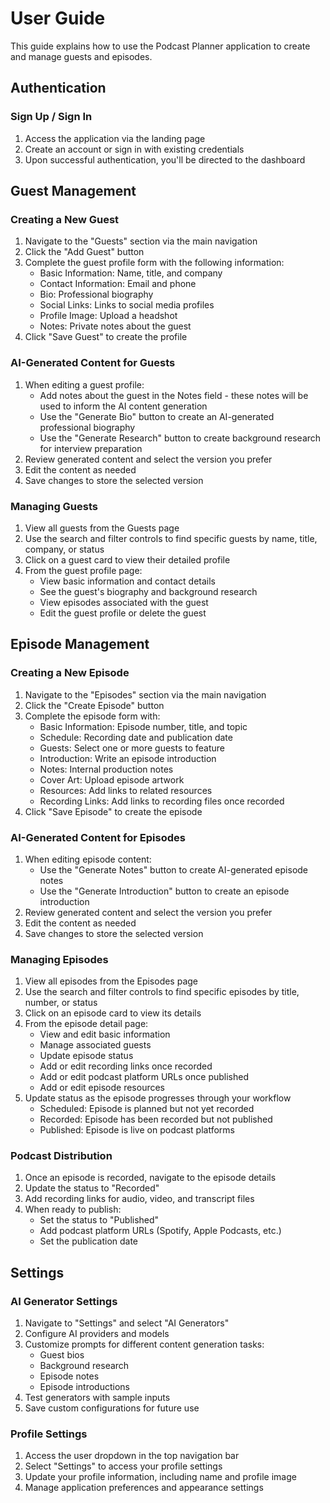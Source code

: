 
# User Guide

This guide explains how to use the Podcast Planner application to create and manage guests and episodes.

## Authentication

### Sign Up / Sign In

1. Access the application via the landing page
2. Create an account or sign in with existing credentials
3. Upon successful authentication, you'll be directed to the dashboard

## Guest Management

### Creating a New Guest

1. Navigate to the "Guests" section via the main navigation
2. Click the "Add Guest" button
3. Complete the guest profile form with the following information:
   - Basic Information: Name, title, and company
   - Contact Information: Email and phone
   - Bio: Professional biography
   - Social Links: Links to social media profiles
   - Profile Image: Upload a headshot
   - Notes: Private notes about the guest
4. Click "Save Guest" to create the profile

### AI-Generated Content for Guests

1. When editing a guest profile:
   - Add notes about the guest in the Notes field - these notes will be used to inform the AI content generation
   - Use the "Generate Bio" button to create an AI-generated professional biography
   - Use the "Generate Research" button to create background research for interview preparation
2. Review generated content and select the version you prefer
3. Edit the content as needed
4. Save changes to store the selected version

### Managing Guests

1. View all guests from the Guests page
2. Use the search and filter controls to find specific guests by name, title, company, or status
3. Click on a guest card to view their detailed profile
4. From the guest profile page:
   - View basic information and contact details
   - See the guest's biography and background research
   - View episodes associated with the guest
   - Edit the guest profile or delete the guest

## Episode Management

### Creating a New Episode

1. Navigate to the "Episodes" section via the main navigation
2. Click the "Create Episode" button
3. Complete the episode form with:
   - Basic Information: Episode number, title, and topic
   - Schedule: Recording date and publication date
   - Guests: Select one or more guests to feature
   - Introduction: Write an episode introduction
   - Notes: Internal production notes
   - Cover Art: Upload episode artwork
   - Resources: Add links to related resources
   - Recording Links: Add links to recording files once recorded
4. Click "Save Episode" to create the episode

### AI-Generated Content for Episodes

1. When editing episode content:
   - Use the "Generate Notes" button to create AI-generated episode notes
   - Use the "Generate Introduction" button to create an episode introduction
2. Review generated content and select the version you prefer
3. Edit the content as needed
4. Save changes to store the selected version

### Managing Episodes

1. View all episodes from the Episodes page
2. Use the search and filter controls to find specific episodes by title, number, or status
3. Click on an episode card to view its details
4. From the episode detail page:
   - View and edit basic information
   - Manage associated guests
   - Update episode status
   - Add or edit recording links once recorded
   - Add or edit podcast platform URLs once published
   - Add or edit episode resources
5. Update status as the episode progresses through your workflow
   - Scheduled: Episode is planned but not yet recorded
   - Recorded: Episode has been recorded but not published
   - Published: Episode is live on podcast platforms

### Podcast Distribution

1. Once an episode is recorded, navigate to the episode details
2. Update the status to "Recorded"
3. Add recording links for audio, video, and transcript files
4. When ready to publish:
   - Set the status to "Published"
   - Add podcast platform URLs (Spotify, Apple Podcasts, etc.)
   - Set the publication date

## Settings

### AI Generator Settings

1. Navigate to "Settings" and select "AI Generators"
2. Configure AI providers and models
3. Customize prompts for different content generation tasks:
   - Guest bios
   - Background research
   - Episode notes
   - Episode introductions
4. Test generators with sample inputs
5. Save custom configurations for future use

### Profile Settings

1. Access the user dropdown in the top navigation bar
2. Select "Settings" to access your profile settings
3. Update your profile information, including name and profile image
4. Manage application preferences and appearance settings

